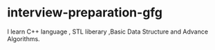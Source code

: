 # interview-preparation-gfg
I learn C++ language , STL liberary ,Basic Data Structure and Advance Algorithms.
